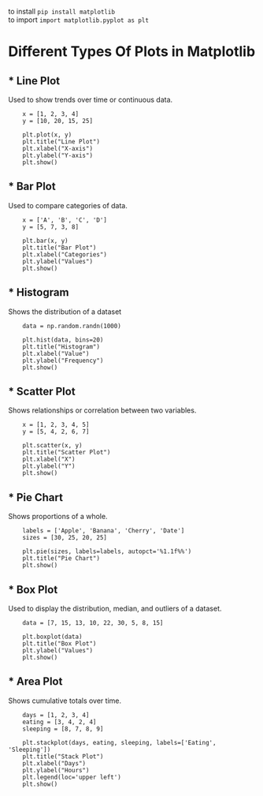 to install `pip install matplotlib`<br>
to import `import matplotlib.pyplot as plt`

# Different Types Of Plots in Matplotlib

## * Line Plot

Used to show trends over time or continuous data.

        x = [1, 2, 3, 4]
        y = [10, 20, 15, 25]

        plt.plot(x, y)
        plt.title("Line Plot")
        plt.xlabel("X-axis")
        plt.ylabel("Y-axis")
        plt.show()

## * Bar Plot

Used to compare categories of data.

        x = ['A', 'B', 'C', 'D']
        y = [5, 7, 3, 8]

        plt.bar(x, y)
        plt.title("Bar Plot")
        plt.xlabel("Categories")
        plt.ylabel("Values")
        plt.show()

## * Histogram

Shows the distribution of a dataset

        data = np.random.randn(1000)

        plt.hist(data, bins=20)
        plt.title("Histogram")
        plt.xlabel("Value")
        plt.ylabel("Frequency")
        plt.show()

## * Scatter Plot

Shows relationships or correlation between two variables.

        x = [1, 2, 3, 4, 5]
        y = [5, 4, 2, 6, 7]

        plt.scatter(x, y)
        plt.title("Scatter Plot")
        plt.xlabel("X")
        plt.ylabel("Y")
        plt.show()

## * Pie Chart

Shows proportions of a whole.

        labels = ['Apple', 'Banana', 'Cherry', 'Date']
        sizes = [30, 25, 20, 25]

        plt.pie(sizes, labels=labels, autopct='%1.1f%%')
        plt.title("Pie Chart")
        plt.show()

## * Box Plot

Used to display the distribution, median, and outliers of a dataset.

        data = [7, 15, 13, 10, 22, 30, 5, 8, 15]

        plt.boxplot(data)
        plt.title("Box Plot")
        plt.ylabel("Values")
        plt.show()

## * Area Plot

Shows cumulative totals over time.

        days = [1, 2, 3, 4]
        eating = [3, 4, 2, 4]
        sleeping = [8, 7, 8, 9]

        plt.stackplot(days, eating, sleeping, labels=['Eating', 'Sleeping'])
        plt.title("Stack Plot")
        plt.xlabel("Days")
        plt.ylabel("Hours")
        plt.legend(loc='upper left')
        plt.show()